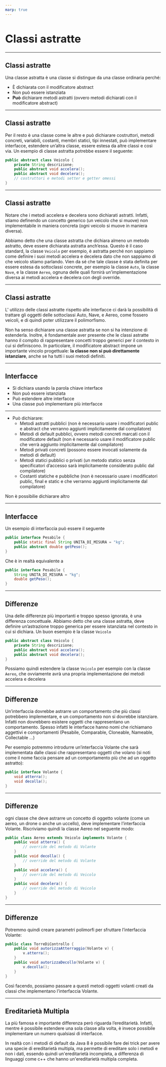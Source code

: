 ```yaml
---
marp: true
---
```


<style>
:root {
  font-family: 'SF Pro Text', serif !important;
}

code {
   font-family:  "Fantasque Sans Mono", monospace !important;
}

h1 {
  font-size: 2.5em !important;
  color: #1E1E1E !important;
}

section{
  justify-content: flex-start;
}

img[alt~="right"] {
  display: block;
  margin: 0 0;
  float: right;
}

img[alt~="center"] {
  display: block;
  margin: 0 auto;
}
</style>

# Classi astratte

---

## Classi astratte

Una classe astratta è una classe si distingue da una classe ordinaria perché:

- È dichiarata con il modificatore abstract
- Non può essere istanziata
- **Può** dichiarare metodi astratti (ovvero metodi dichiarati con il modificatore abstract)

---

## Classi astratte
Per il resto è una classe come le altre e può dichiarare costruttori, metodi concreti, variabili, costanti, membri statici, tipi innestati, può implementare interfacce, estendere un’altra classe, essere estesa da altre classi e così via. Un esempio di classe astratta potrebbe essere il seguente:

```java
public abstract class Veicolo {
    private String descrizione;
    public abstract void accelera();
    public abstract void decelera();
    // costruttori e metodi setter e getter omessi
}
```
---
## Classi astratte
Notare che i metodi accelera e decelera sono dichiarati astratti. Infatti, stiamo definendo un concetto generico (un veicolo che si muove) non implementabile in maniera concreta (ogni veicolo si muove in maniera diversa).

Abbiamo detto che una classe astratta che dichiara almeno un metodo astratto, deve essere dichiarata astratta anch’essa. Questo è il caso standard, la classe `Veicolo` per esempio, è astratta perché non sappiamo come definire i suoi metodi accelera e decelera dato che non sappiamo di che veicolo stiamo parlando. Vien da sé che tale classe è stata definita per essere estesa da sottoclassi concrete, per esempio la classe `Auto`, la classe `Nave`, e la classe `Aereo`, ognuna delle quali fornirà un’implementazione diversa ai metodi accelera e decelera con degli override.

---

## Classi astratte
L' utilizzo delle classi astratte rispetto alle interfacce ci darà la possibilità di trattare gli oggetti delle sottoclassi Auto, Nave, e Aereo, come fossero veicoli, e di quindi poter utilizzare il polimorfismo.

Non ha senso dichiarare una classe astratta se non si ha intenzione di estenderla. Inoltre, è fondamentale aver presente che le classi astratte hanno il compito di rappresentare concetti troppo generici per il contesto in cui si definiscono. In particolare, il modificatore abstract impone un importante vincolo progettuale: **la classe non si può direttamente istanziare**, anche se ha tutti i suoi metodi definiti.

---

## Interfacce
- Si dichiara usando la parola chiave interface
- Non può essere istanziata
- Può estendere altre interfacce
- Una classe può implementare più interfacce

---

- Può dichiarare:
    - Metodi astratti pubblici (non è necessario usare i modificatori public e abstract che verranno aggiunti implicitamente dal compilatore)
    - Metodi di default pubblici, ovvero metodi concreti marcati con il modificatore default (non è necessario usare il modificatore public che verrà aggiunto implicitamente dal compilatore)
    - Metodi privati concreti (possono essere invocati solamente da metodi di default)
    - Metodi statici pubblici o privati (un metodo statico senza specificatori d’accesso sarà implicitamente considerato public dal compilatore)
    - Costanti statiche e pubbliche (non è necessario usare i modificatori public, final e static e che verranno aggiunti implicitamente dal compilatore)

Non è possibilie dichiarare altro

---

## Interfacce
Un esempio di interfaccia può essere il seguente
```java
public interface Pesabile {
    public static final String UNITA_DI_MISURA = "kg";
    public abstract double getPeso();
}
```
Che è in realtà equivalente a
```java
public interface Pesabile {
    String UNITA_DI_MISURA = "kg";
    double getPeso();
}
```

---

## Differenze

Una delle differenze più importanti e troppo spesso ignorata, è una differenza concettuale. Abbiamo detto che una classe astratta, deve definire un’astrazione troppo generica per essere istanziata nel contesto in cui si dichiara. Un buon esempio è la classe `Veicolo`
```java
public abstract class Veicolo {
    private String descrizione;
    public abstract void accelera();
    public abstract void decelera();
}
```
Possiamo quindi estendere la classe `Veicolo` per esempio con la classe `Aereo`, che ovviamente avrà una propria implementazione dei metodi accelera e decelera

---

## Differenze
Un’interfaccia dovrebbe astrarre un comportamento che più classi potrebbero implementare, e un comportamento non si dovrebbe istanziare. Infatti non dovrebbero esistere oggetti che rappresentano un comportamento. Spesso infatti le interfacce hanno nomi che richiamano aggettivi e comportamenti (Pesabile, Comparable, Cloneable, Nameable, Collectable ...)

Per esempio potremmo introdurre un’interfaccia Volante che sarà implementata dalle classi che rappresentano oggetti che volano (si noti come il nome faccia pensare ad un comportamento più che ad un oggetto astratto):
```java
public interface Volante {
    void atterra();
    void decolla();
}
```

---

## Differenze
ogni classe che deve astrarre un concetto di oggetto volante (come un aereo, un drone o anche un uccello), deve implementare l’interfaccia Volante. Riscriviamo quindi la classe Aereo nel seguente modo:
```java
public class Aereo extends Veicolo implements Volante {
    public void atterra() {
        // override del metodo di Volante
    }
    public void decolla() {
        // override del metodo di Volante
    }
    public void accelera() {
        // override del metodo di Veicolo
    }
    public void decelera() {
        // override del metodo di Veicolo
    }
}
```

---
## Differenze

Potremmo quindi creare parametri polimorfi per sfruttare l’interfaccia Volante:
```java
public class TorreDiControllo {
    public void autorizzaAtterraggio(Volante v) {
        v.atterra();
    }
    public void autorizzaDecollo(Volante v) {
        v.decolla();
    }
}
```
Così facendo, possiamo passare a questi metodi oggetti volanti creati da classi che implementano l’interfaccia Volante.

---

## Ereditarietà Multipla
La più famosa e importante differenza però riguarda l’ereditarietà. Infatti, mentre è possibile estendere una sola classe alla volta, è invece possibile implementare un numero qualsiasi di interfacce.

In realtà con i metodi di default da Java 8 è possibile fare dei trick per avere una specie di ereditarietà multipla, ma permette di ereditare solo i metodi e non i dati, essendo quindi un'ereditarietà incompleta, a differenza di linguaggi come c++ che hanno un'ereditarietà multipla completa. 



